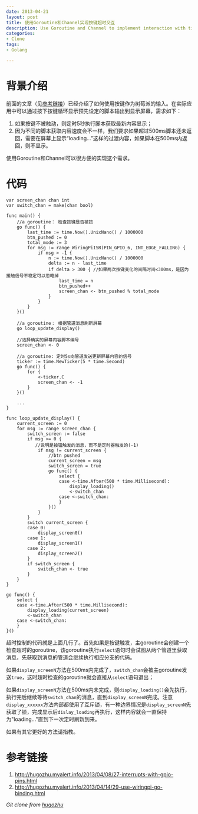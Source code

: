 ```yaml
---
date: 2013-04-21
layout: post
title: 使用Goroutine和Channel实现按键超时交互
description: Use Goroutine and Channel to implement interaction with timeout
categories:
- Clone
tags:
- Golang

---
```



# 背景介绍
前面的文章（见[参考链接](#参考链接)）已经介绍了如何使用按键作为树莓派的输入。在实际应用中可以通过按下按键循环显示预先设定的脚本输出到显示屏幕，需求如下：

1. 如果按键不被触动，则定时5秒执行脚本获取最新内容显示；
2. 因为不同的脚本获取内容速度会不一样，我们要求如果超过500ms脚本还未返回，需要在屏幕上显示“loading…”这样的过渡内容，如果脚本在500ms内返回，则不显示。

使用Goroutine和Channel可以很方便的实现这个需求。

# 代码

```
var screen_chan chan int
var switch_chan = make(chan bool)

func main() {
	//a goroutine： 检查按键是否被按
	go func() {
		last_time := time.Now().UnixNano() / 1000000
		btn_pushed := 0
		total_mode := 3
		for msg := range WiringPiISR(PIN_GPIO_6, INT_EDGE_FALLING) {
			if msg > -1 {
				n := time.Now().UnixNano() / 1000000
				delta := n - last_time
				if delta > 300 { //如果两次按键变化的间隔时间<300ms，是因为接触信号不稳定可以忽略掉
					last_time = n
					btn_pushed++
					screen_chan <- btn_pushed % total_mode
				}
			}
		}
	}()

	//a goroutine： 根据管道消息刷新屏幕
	go loop_update_display()

	//选择确实的屏幕内容脚本编号
	screen_chan <- 0

	//a goroutine: 定时5s向管道发送更新屏幕内容的信号
	ticker := time.NewTicker(5 * time.Second)
	go func() {
		for {
			<-ticker.C
			screen_chan <- -1
		}
	}()
	
	...	
}

func loop_update_display() {
	current_screen := 0
	for msg := range screen_chan {
		switch_screen := false
		if msg >= 0 {
		   //说明是按钮触发的消息，而不是定时器触发的(-1)
			if msg != current_screen {
				//btn pushed
				current_screen = msg
				switch_screen = true
				go func() {
					select {
					case <-time.After(500 * time.Millisecond):
						display_loading()
						<-switch_chan
					case <-switch_chan:
					}
				}()
			}
		}
		switch current_screen {
		case 0:
			display_screen0()
		case 1:
			display_screen1()
		case 2:
			display_screen2()
		}
		if switch_screen {
			switch_chan <- true
		}
	}
}
```


```
go func() {
	select {
	case <-time.After(500 * time.Millisecond):
		display_loading(current_screen)
		<-switch_chan
	case <-switch_chan:
	}
}()
```

超时控制的代码就是上面几行了。首先如果是按键触发，主goroutine会创建一个检查超时的goroutine，该goroutine执行`select`语句时会试图从两个管道里获取消息，先获取到消息的管道会继续执行相应分支的代码。

如果`display_screenN`方法在500ms内完成了，`switch_chan`会被主goroutine发送`true`，这时超时检查的goroutine就会直接从`select`语句退出；

如果`display_screenN`方法在500ms内未完成，则`display_loading()`会先执行，执行完后继续等待`switch_chan`的消息，直到`display_screenN`完成。注意`display_xxxxxx`方法内部都使用了互斥锁，有一种边界情况是`display_screenN`先获取了锁，完成显示后`dislay_loading`再执行，这样内容就会一直保持为"loading…"直到下一次定时刷新到来。

如果有其它更好的方法请指教。

# 参考链接

1. http://hugozhu.myalert.info/2013/04/08/27-interrupts-with-gpio-pins.html
2. http://hugozhu.myalert.info/2013/04/14/29-use-wiringpi-go-binding.html

*Git clone from [hugozhu](https://github.com/hugozhu/blog "hugozhu's github")*